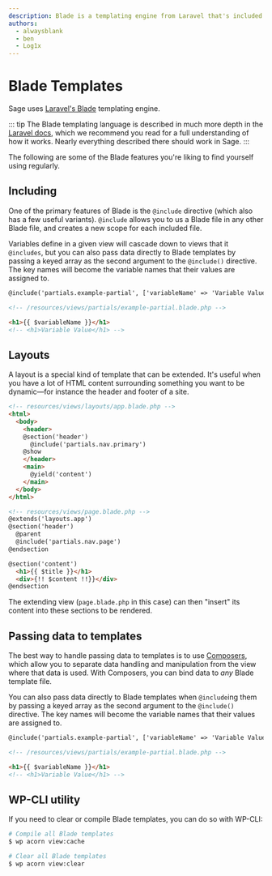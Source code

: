 ```yaml
---
description: Blade is a templating engine from Laravel that's included in Acorn. It allows for template inheritance, sharing data across multiple views, and much more.
authors:
  - alwaysblank
  - ben
  - Log1x
---
```


# Blade Templates

Sage uses [Laravel's Blade](https://laravel.com/docs/8.x/blade) templating engine.

::: tip
The Blade templating language is described in much more depth in the [Laravel docs](https://laravel.com/docs/8.x/blade), which we recommend you read for a full understanding of how it works. Nearly everything described there should work in Sage.
:::

The following are some of the Blade features you're liking to find yourself using regularly.

## Including

One of the primary features of Blade is the `@include` directive (which also has a few useful variants). `@include` allows you to us a Blade file in any other Blade file, and creates a new scope for each included file.

Variables define in a given view will cascade down to views that it `@includes`, but you can also pass data directly to Blade templates by passing a keyed array as the second argument to the `@include()` directive.
The key names will become the variable names that their values are assigned to.

```html
@include('partials.example-partial', ['variableName' => 'Variable Value']

<!-- /resources/views/partials/example-partial.blade.php -->

<h1>{{ $variableName }}</h1>
<!-- <h1>Variable Value</h1> -->
```

## Layouts

A layout is a special kind of template that can be extended. It's useful when you have a lot of HTML content surrounding something you want to be dynamic—for instance the header and footer of a site.

```html
<!-- resources/views/layouts/app.blade.php -->
<html>
  <body>
    <header>
    @section('header')
      @include('partials.nav.primary')
    @show
    </header>
    <main>
      @yield('content')
    </main>
  </body>
</html>

<!-- resources/views/page.blade.php -->
@extends('layouts.app')
@section('header')
  @parent
  @include('partials.nav.page')
@endsection

@section('content')
  <h1>{{ $title }}</h1>
  <div>{!! $content !!}}</div>
@endsection
```

The extending view (`page.blade.php` in this case) can then "insert" its content into these sections to be rendered.

## Passing data to templates

The best way to handle passing data to templates is to use [Composers](composers.md), which allow you to separate data handling and manipulation from the view where that data is used.
With Composers, you can bind data to _any_ Blade template file.

You can also pass data directly to Blade templates when `@include`ing them by passing a keyed array as the second argument to the `@include()` directive.
The key names will become the variable names that their values are assigned to.

```html
@include('partials.example-partial', ['variableName' => 'Variable Value'])

<!-- /resources/views/partials/example-partial.blade.php -->

<h1>{{ $variableName }}</h1>
<!-- <h1>Variable Value</h1> -->
```

## WP-CLI utility

If you need to clear or compile Blade templates, you can do so with WP-CLI:

```bash
# Compile all Blade templates
$ wp acorn view:cache

# Clear all Blade templates
$ wp acorn view:clear
```
